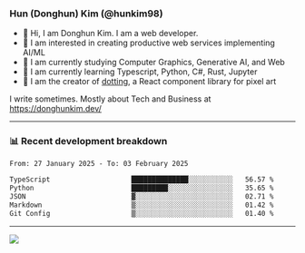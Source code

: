 ### Hun (Donghun) Kim (@hunkim98)

- 👋 Hi, I am Donghun Kim. I am a web developer. 
- 🤔 I am interested in creating productive web services implementing AI/ML
- 🔭 I am currently studying Computer Graphics, Generative AI, and Web 
- 🌱 I am currently learning Typescript, Python, C#, Rust, Jupyter
- 🎨 I am the creator of [dotting](https://github.com/hunkim98/dotting), a React component library for pixel art

I write sometimes. Mostly about Tech and Business at https://donghunkim.dev/

---
### 📊 Recent development breakdown
<!--START_SECTION:waka-->

```txt
From: 27 January 2025 - To: 03 February 2025

TypeScript                    ██████████████░░░░░░░░░░░   56.57 %
Python                        █████████░░░░░░░░░░░░░░░░   35.65 %
JSON                          ▓░░░░░░░░░░░░░░░░░░░░░░░░   02.71 %
Markdown                      ▒░░░░░░░░░░░░░░░░░░░░░░░░   01.42 %
Git Config                    ▒░░░░░░░░░░░░░░░░░░░░░░░░   01.40 %
```

<!--END_SECTION:waka-->
---

<!-- <div align='center'> -->
  <img align="center" src="https://github-readme-stats.vercel.app/api?username=hunkim98&theme=dark&show_icons=true"/>
<!-- </div> -->
<!--
**hunkim98/hunkim98** is a ✨ _special_ ✨ repository because its `README.md` (this file) appears on your GitHub profile.

Here are some ideas to get you started:

- 🔭 I’m currently working on ...
- 🌱 I’m currently learning ...
- 👯 I’m looking to collaborate on ...
- 🤔 I’m looking for help with ...
- 💬 Ask me about ...
- 📫 How to reach me: ...
- 😄 Pronouns: ...
- ⚡ Fun fact: ...
-->
